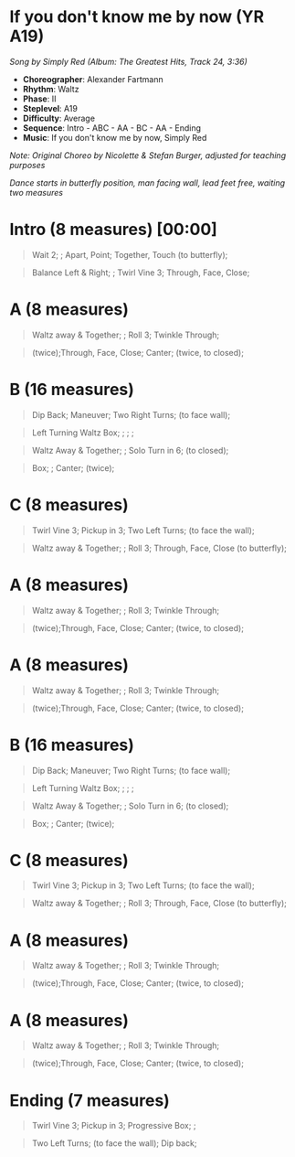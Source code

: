 # If you don't know me by now (YR A19)
*Song by Simply Red (Album: The Greatest Hits, Track 24, 3:36)*

* **Choreographer**: Alexander Fartmann
* **Rhythm**: Waltz
* **Phase**: II
* **Steplevel**: A19
* **Difficulty**: Average
* **Sequence**: Intro - ABC - AA - BC - AA - Ending
* **Music**: If you don't know me by now, Simply Red

*Note: Original Choreo by Nicolette & Stefan Burger, adjusted for teaching purposes*

*Dance starts in butterfly position, man facing wall, lead feet free, waiting two measures*

# Intro (8 measures) [00:00]

> Wait 2; ; Apart, Point; Together, Touch (to butterfly);

> Balance Left & Right; ; Twirl Vine 3; Through, Face, Close;

# A (8 measures)

> Waltz away & Together; ; Roll 3; Twinkle Through;

> (twice);Through, Face, Close; Canter; (twice, to closed);

# B (16 measures)

> Dip Back; Maneuver; Two Right Turns; (to face wall);

> Left Turning Waltz Box; ; ; ;

> Waltz Away & Together; ; Solo Turn in 6; (to closed);

> Box; ; Canter; (twice);

# C (8 measures)

> Twirl Vine 3; Pickup in 3; Two Left Turns; (to face the wall);

> Waltz away & Together; ; Roll 3; Through, Face, Close (to butterfly);

# A (8 measures)

> Waltz away & Together; ; Roll 3; Twinkle Through;


> (twice);Through, Face, Close; Canter; (twice, to closed);

# A (8 measures)

> Waltz away & Together; ; Roll 3; Twinkle Through;

> (twice);Through, Face, Close; Canter; (twice, to closed);

# B (16 measures)

> Dip Back; Maneuver; Two Right Turns; (to face wall);

> Left Turning Waltz Box; ; ; ;

> Waltz Away & Together; ; Solo Turn in 6; (to closed);

> Box; ; Canter; (twice);

# C (8 measures)

> Twirl Vine 3; Pickup in 3; Two Left Turns; (to face the wall);

> Waltz away & Together; ; Roll 3; Through, Face, Close (to butterfly);

# A (8 measures)

> Waltz away & Together; ; Roll 3; Twinkle Through;


> (twice);Through, Face, Close; Canter; (twice, to closed);


# A (8 measures)

> Waltz away & Together; ; Roll 3; Twinkle Through;


> (twice);Through, Face, Close; Canter; (twice, to closed);


# Ending (7 measures)

> Twirl Vine 3; Pickup in 3; Progressive Box; ;

> Two Left Turns; (to face the wall); Dip back;